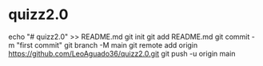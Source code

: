 # quizz2.0
echo "# quizz2.0" >> README.md
git init
git add README.md
git commit -m "first commit"
git branch -M main
git remote add origin https://github.com/LeoAguado36/quizz2.0.git
git push -u origin main
